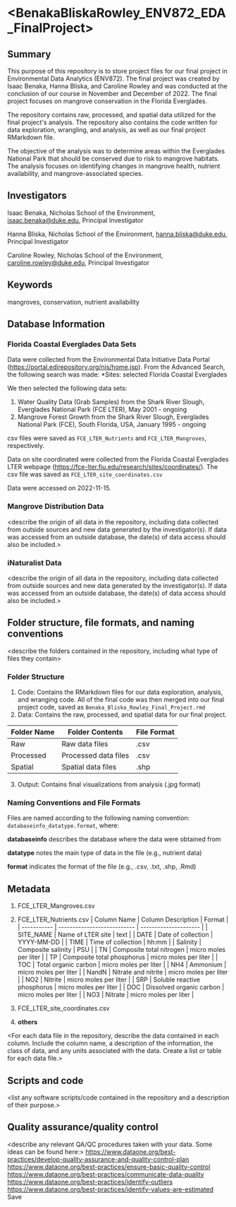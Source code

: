 # <BenakaBliskaRowley_ENV872_EDA_FinalProject>

## Summary

This purpose of this repository is to store project files for our final project in Environmental Data Analytics (ENV872). The final project was created by Isaac Benaka, Hanna Bliska, and Caroline Rowley and was conducted at the conclusion of our course in November and December of 2022. The final project focuses on mangrove conservation in the Florida Everglades. 

The repository contains raw, processed, and spatial data utilized for the final project's analysis. The repository also contains the code written for data exploration, wrangling, and analysis, as well as our final project RMarkdown file. 

The objective of the analysis was to determine areas within the Everglades National Park that should be conserved due to risk to mangrove habitats. The analysis focuses on identifying changes in mangrove health, nutrient availability, and mangrove-associated species. 

## Investigators

Isaac Benaka, Nicholas School of the Environment, 
isaac.benaka@duke.edu, Principal Investigator

Hanna Bliska, Nicholas School of the Environment, 
hanna.bliska@duke.edu, Principal Investigator

Caroline Rowley, Nicholas School of the Environment, 
caroline.rowley@duke.edu, Principal Investigator

## Keywords

mangroves, conservation, nutrient availability

## Database Information

### Florida Coastal Everglades Data Sets
Data were collected from the Environmental Data Initiative Data Portal (https://portal.edirepository.org/nis/home.jsp). From the Advanced Search, the following search was made: 
*Sites: selected Florida Coastal Everglades

We then selected the following data sets:
1. Water Quality Data (Grab Samples) from the Shark River Slough, Everglades National Park (FCE LTER), May 2001 - ongoing
2. Mangrove Forest Growth from the Shark River Slough, Everglades National Park (FCE), South Florida, USA, January 1995 - ongoing

csv files were saved as `FCE_LTER_Nutrients` and 
`FCE_LTER_Mangroves`, respectively.

Data on site coordinated were collected from the Florida Coastal Everglades LTER webpage (https://fce-lter.fiu.edu/research/sites/coordinates/). The csv file was saved as `FCE_LTER_site_coordinates.csv`

Data were accessed on 2022-11-15.

### Mangrove Distribution Data

<describe the origin of all data in the repository, including data collected from outside sources and new data generated by the investigator(s). If data was accessed from an outside database, the date(s) of data access should also be included.>

### iNaturalist Data

<describe the origin of all data in the repository, including data collected from outside sources and new data generated by the investigator(s). If data was accessed from an outside database, the date(s) of data access should also be included.>

## Folder structure, file formats, and naming conventions 

<describe the folders contained in the repository, including what type of files they contain>

### Folder Structure
1. Code: Contains the RMarkdown files for our data exploration, analysis, and wranging code. All of the final code was then merged into our final project code, saved as `Benaka_Bliska_Rowley_Final_Project.rmd`
2. Data: Contains the raw, processed, and spatial data for our final project.

| Folder Name | Folder Contents      | File Format |
| ----------- | -------------------- | ----------- |
| Raw         | Raw data files       | .csv        |
| Processed   | Processed data files | .csv        |
| Spatial     | Spatial data files   | .shp        |

3. Output: Contains final visualizations from analysis (.jpg format)

### Naming Conventions and File Formats
Files are named according to the following naming convention: `databaseinfo_datatype.format`, where: 

**databaseinfo** describes the database where the data were obtained from 

**datatype** notes the main type of data in the file (e.g., nutrient data)

**format** indicates the format of the file (e.g., .csv, .txt, .shp, .Rmd)

## Metadata
1. FCE_LTER_Mangroves.csv

2. FCE_LTER_Nutrients.csv
| Column Name | Column Description          | Format                |
| ----------- | --------------------------- | --------------------- |
| SITE_NAME   | Name of LTER site           | text                  |
| DATE        | Date of collection          | YYYY-MM-DD            |
| TIME        | Time of collection          | hh:mm                 |
| Salinity    | Composite salinity          | PSU                   |
| TN          | Composite total nitrogen    | micro moles per liter |
| TP          | Composite total phosphorus  | micro moles per liter |
| TOC         | Total organic carbon        | micro moles per liter |
| NH4         | Ammonium                    | micro moles per liter |
| NandN       | Nitrate and nitrite         | micro moles per liter |
| NO2         | Nitrite                     | micro moles per liter |
| SRP         | Soluble reactive phosphorus | micro moles per liter |
| DOC         | Dissolved organic carbon    | micro moles per liter |
| NO3         | Nitrate                     | micro moles per liter |

3. FCE_LTER_site_coordinates.csv
4. **others**

<For each data file in the repository, describe the data contained in each column. Include the column name, a description of the information, the class of data, and any units associated with the data. Create a list or table for each data file.> 

## Scripts and code

<list any software scripts/code contained in the repository and a description of their purpose.>

## Quality assurance/quality control

<describe any relevant QA/QC procedures taken with your data. Some ideas can be found here:>
<https://www.dataone.org/best-practices/develop-quality-assurance-and-quality-control-plan>
<https://www.dataone.org/best-practices/ensure-basic-quality-control>
<https://www.dataone.org/best-practices/communicate-data-quality>
<https://www.dataone.org/best-practices/identify-outliers>
<https://www.dataone.org/best-practices/identify-values-are-estimated>
Save
